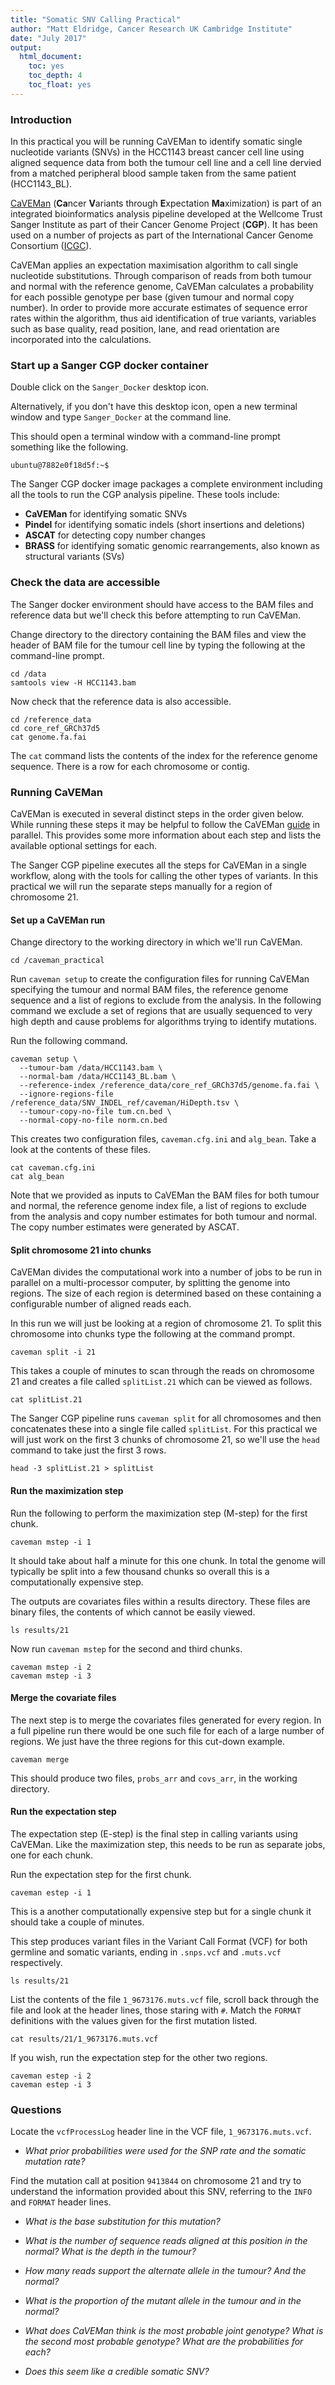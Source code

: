```yaml
---
title: "Somatic SNV Calling Practical"
author: "Matt Eldridge, Cancer Research UK Cambridge Institute"
date: "July 2017"
output:
  html_document:
    toc: yes
    toc_depth: 4
    toc_float: yes
---
```


### Introduction

In this practical you will be running CaVEMan to identify somatic single nucleotide variants (SNVs) in the HCC1143 breast cancer cell line using aligned sequence data from both the tumour cell line and a cell line dervied from a matched peripheral blood sample taken from the same patient (HCC1143_BL).

[CaVEMan](http://cancerit.github.io/CaVEMan) (**Ca**ncer **V**ariants through **E**xpectation **Ma**ximizatio*n*) is part of an integrated bioinformatics analysis pipeline developed at the Wellcome Trust Sanger Institute as part of their Cancer Genome Project (**CGP**). It has been used on a number of projects as part of the International Cancer Genome Consortium ([ICGC](http://icgc.org)).

CaVEMan applies an expectation maximisation algorithm to call single nucleotide substitutions. Through comparison of reads from both tumour and normal with the reference genome, CaVEMan calculates a probability for each possible genotype per base (given tumour and normal copy number). In order to provide more accurate estimates of sequence error rates within the algorithm, thus aid identification of true variants, variables such as base quality, read position, lane, and read orientation are incorporated into the calculations.


### Start up a Sanger CGP docker container

Double click on the `Sanger_Docker` desktop icon.

Alternatively, if you don't have this desktop icon, open a new terminal window and type `Sanger_Docker` at the command line.

This should open a terminal window with a command-line prompt something like the following.

```
ubuntu@7882e0f18d5f:~$
```

The Sanger CGP docker image packages a complete environment including all the tools to run the CGP analysis pipeline. These tools include:

* **CaVEMan** for identifying somatic SNVs
* **Pindel** for identifying somatic indels (short insertions and deletions)
* **ASCAT** for detecting copy number changes
* **BRASS** for identifying somatic genomic rearrangements, also known as structural variants (SVs)


### Check the data are accessible

The Sanger docker environment should have access to the BAM files and reference data but we'll check this before attempting to run CaVEMan.

Change directory to the directory containing the BAM files and view the header of BAM file for the tumour cell line by typing the following at the command-line prompt.

```
cd /data
samtools view -H HCC1143.bam
```

Now check that the reference data is also accessible.

```
cd /reference_data
cd core_ref_GRCh37d5
cat genome.fa.fai
```

The `cat` command lists the contents of the index for the reference genome sequence. There is a row for each chromosome or contig.


### Running CaVEMan

CaVEMan is executed in several distinct steps in the order given below. While running these steps it may be helpful to follow the CaVEMan [guide](http://cancerit.github.io/CaVEMan) in parallel. This provides some more information about each step and lists the available optional settings for each.

The Sanger CGP pipeline executes all the steps for CaVEMan in a single workflow, along with the tools for calling the other types of variants. In this practical we will run the separate steps manually for a region of chromosome 21.

#### Set up a CaVEMan run

Change directory to the working directory in which we'll run CaVEMan.

```
cd /caveman_practical
```

Run `caveman setup` to create the configuration files for running CaVEMan specifying the tumour and normal BAM files, the reference genome sequence and a list of regions to exclude from the analysis. In the following command we exclude a set of regions that are usually sequenced to very high depth and cause problems for algorithms trying to identify mutations.

Run the following command.

```
caveman setup \
  --tumour-bam /data/HCC1143.bam \
  --normal-bam /data/HCC1143_BL.bam \
  --reference-index /reference_data/core_ref_GRCh37d5/genome.fa.fai \
  --ignore-regions-file /reference_data/SNV_INDEL_ref/caveman/HiDepth.tsv \
  --tumour-copy-no-file tum.cn.bed \
  --normal-copy-no-file norm.cn.bed
```

This creates two configuration files, `caveman.cfg.ini` and `alg_bean`. Take a look at the contents of these files.

```
cat caveman.cfg.ini
cat alg_bean
```

Note that we provided as inputs to CaVEMan the BAM files for both tumour and normal, the reference genome index file, a list of regions to exclude from the analysis and copy number estimates for both tumour and normal. The copy number estimates were generated by ASCAT.

#### Split chromosome 21 into chunks

CaVEMan divides the computational work into a number of jobs to be run in parallel on a multi-processor computer, by splitting the genome into regions. The size of each region is determined based on these containing a configurable number of aligned reads each.

In this run we will just be looking at a region of chromosome 21. To split this chromosome into chunks type the following at the command prompt.

```
caveman split -i 21
```

This takes a couple of minutes to scan through the reads on chromosome 21 and creates a file called `splitList.21` which can be viewed as follows.

```
cat splitList.21
```

The Sanger CGP pipeline runs `caveman split` for all chromosomes and then concatenates these into a single file called `splitList`. For this practical we will just work on the first 3 chunks of chromosome 21, so we'll use the `head` command to take just the first 3 rows.

```
head -3 splitList.21 > splitList
```

#### Run the maximization step

Run the following to perform the maximization step (M-step) for the first chunk.

```
caveman mstep -i 1
```

It should take about half a minute for this one chunk. In total the genome will typically be split into a few thousand chunks so overall this is a computationally expensive step.

The outputs are covariates files within a results directory. These files are binary files, the contents of which cannot be easily viewed.

```
ls results/21
```

Now run `caveman mstep` for the second and third chunks.

```
caveman mstep -i 2
caveman mstep -i 3
```

#### Merge the covariate files

The next step is to merge the covariates files generated for every region. In a full pipeline run there would be one such file for each of a large number of regions. We just have the three regions for this cut-down example.

```
caveman merge
```

This should produce two files, `probs_arr` and `covs_arr`, in the working directory.

#### Run the expectation step

The expectation step (E-step) is the final step in calling variants using CaVEMan. Like the maximization step, this needs to be run as separate jobs, one for each chunk.

Run the expectation step for the first chunk.

```
caveman estep -i 1
```

This is a another computationally expensive step but for a single chunk it should take a couple of minutes.

This step produces variant files in the Variant Call Format (VCF) for both germline and somatic variants, ending in `.snps.vcf` and `.muts.vcf` respectively.

```
ls results/21
```

List the contents of the file `1_9673176.muts.vcf` file, scroll back through the file and look at the header lines, those staring with `#`. Match the `FORMAT` definitions with the values given for the first mutation listed.

```
cat results/21/1_9673176.muts.vcf
```

If you wish, run the expectation step for the other two regions.

```
caveman estep -i 2
caveman estep -i 3
```


### Questions

Locate the `vcfProcessLog` header line in the VCF file, `1_9673176.muts.vcf`.

* _What prior probabilities were used for the SNP rate and the somatic mutation rate?_

Find the mutation call at position `9413844` on chromosome 21 and try to understand the information provided about this SNV, referring to the `INFO` and `FORMAT` header lines.

* _What is the base substitution for this mutation?_

* _What is the number of sequence reads aligned at this position in the normal? What is the depth in the tumour?_

* _How many reads support the alternate allele in the tumour? And the normal?_

* _What is the proportion of the mutant allele in the tumour and in the normal?_

* _What does CaVEMan think is the most probable joint genotype? What is the second most probable genotype? What are the probabilities for each?_

* _Does this seem like a credible somatic SNV?_

<div style="line-height: 250%;"><br></div>

